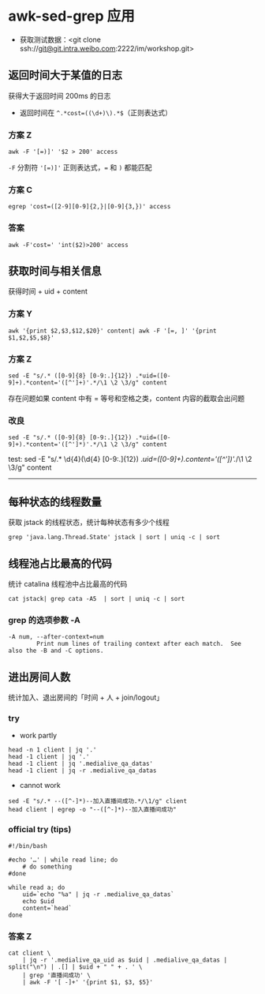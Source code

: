 # awk-sed-grep 应用

- 获取测试数据：<git clone ssh://git@git.intra.weibo.com:2222/im/workshop.git>

## 返回时间大于某值的日志

获得大于返回时间 200ms 的日志

- 返回时间在 `^.*cost=((\d+)\).*$`（正则表达式）

### 方案 Z

``` shell
awk -F '[=)]' '$2 > 200' access
```

`-F` 分割符
`'[=)]'` 正则表达式，`=` 和 `)` 都能匹配

### 方案 C

``` shell
egrep 'cost=([2-9][0-9]{2,}|[0-9]{3,})' access
```

### 答案

``` shell
awk -F'cost=' 'int($2)>200' access
```

## 获取时间与相关信息

获得时间 + uid + content

### 方案 Y

``` shell
awk '{print $2,$3,$12,$20}' content| awk -F '[=, ]' '{print $1,$2,$5,$8}'
```

### 方案 Z

``` shell
sed -E "s/.* ([0-9]{8} [0-9:.]{12}) .*uid=([0-9]+).*content='([^']+)'.*/\1 \2 \3/g" content
```

存在问题如果 content 中有 = 等号和空格之类，content 内容的截取会出问题

### 改良

``` shell
sed -E "s/.* ([0-9]{8} [0-9:.]{12}) .*uid=([0-9]+).*content='([^']*)'.*/\1 \2 \3/g" content
```

test:
sed -E "s/.* \d{4}(\d{4} [0-9:.]{12}) .*uid=([0-9]+).*content='([^']*)'.*/\1 \2 \3/g" content

---

## 每种状态的线程数量

获取 jstack 的线程状态，统计每种状态有多少个线程

``` shell
grep 'java.lang.Thread.State' jstack | sort | uniq -c | sort
```

## 线程池占比最高的代码

统计 catalina 线程池中占比最高的代码

``` shell
cat jstack| grep cata -A5  | sort | uniq -c | sort
```

### grep 的选项参数 -A

``` man
-A num, --after-context=num
        Print num lines of trailing context after each match.  See also the -B and -C options.
```

## 进出房间人数

统计加入、退出房间的「时间 + 人 + join/logout」

### try

- work partly

``` shell
head -n 1 client | jq '.'
head -1 client | jq '.'
head -1 client | jq '.medialive_qa_datas'
head -1 client | jq -r .medialive_qa_datas
```

- cannot work
``` shell
sed -E "s/.* --([^-]*)--加入直播间成功.*/\1/g" client
head client | egrep -o "--([^-]*)--加入直播间成功"
```

### official try (tips)

``` shell
#!/bin/bash

#echo '…' | while read line; do
    # do something
#done

while read a; do
    uid=`echo "%a" | jq -r .medialive_qa_datas`
    echo $uid
    content=`head`
done
```

### 答案 Z

``` shell
cat client \
    | jq -r '.medialive_qa_uid as $uid | .medialive_qa_datas | split("\n") | .[] | $uid + " " + . ' \
    | grep '直播间成功' \
    | awk -F '[ -]+' '{print $1, $3, $5}'
```
